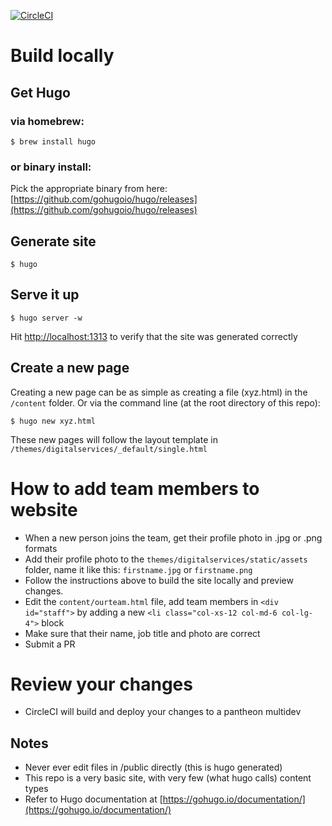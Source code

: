 [![CircleCI](https://circleci.com/gh/SFDigitalServices/sfdigitalservices.svg?style=svg)](https://circleci.com/gh/SFDigitalServices/sfdigitalservices)

# Build locally
## Get Hugo
### via homebrew:
```
$ brew install hugo
```
### or binary install:
Pick the appropriate binary from here:
[https://github.com/gohugoio/hugo/releases](https://github.com/gohugoio/hugo/releases)

## Generate site

```
$ hugo
```

## Serve it up
```
$ hugo server -w
```
Hit [http://localhost:1313](http://localhost:1313) to verify that the site was generated correctly

## Create a new page
Creating a new page can be as simple as creating a file (xyz.html) in the `/content` folder.  Or via the command line (at the root directory of this repo):

```
$ hugo new xyz.html
```
These new pages will follow the layout template in `/themes/digitalservices/_default/single.html`

# How to add team members to website

* When a new person joins the team, get their profile photo in .jpg or .png formats
* Add their profile photo to the `themes/digitalservices/static/assets` folder, name it like this: `firstname.jpg` or `firstname.png`
* Follow the instructions above to build the site locally and preview changes.
* Edit the `content/ourteam.html` file, add team members in `<div id="staff">` by adding a new `<li class="col-xs-12 col-md-6 col-lg-4">` block
* Make sure that their name, job title and photo are correct
* Submit a PR 

# Review your changes
* CircleCI will build and deploy your changes to a pantheon multidev

## Notes
* Never ever edit files in /public directly (this is hugo generated)
* This repo is a very basic site, with very few (what hugo calls) content types
* Refer to Hugo documentation at [https://gohugo.io/documentation/](https://gohugo.io/documentation/)
